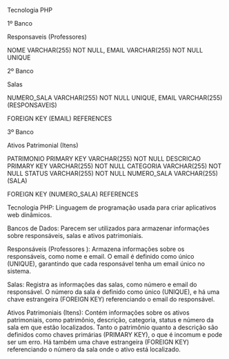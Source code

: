 Tecnologia PHP

1º Banco

Responsaveis (Professores)

NOME VARCHAR(255) NOT NULL,
EMAIL VARCHAR(255) NOT NULL UNIQUE

2º Banco

Salas

NUMERO_SALA VARCHAR(255) NOT NULL UNIQUE,
EMAIL VARCHAR(255) (RESPONSAVEIS)

FOREIGN KEY (EMAIL) REFERENCES

3º Banco

Ativos Patrimonial (Itens)

PATRIMONIO PRIMARY KEY VARCHAR(255) NOT NULL 
DESCRICAO PRIMARY KEY VARCHAR(255) NOT NULL
CATEGORIA VARCHAR(255) NOT NULL
STATUS VARCHAR(255) NOT NULL
NUMERO_SALA VARCHAR(255) (SALA)

FOREIGN KEY (NUMERO_SALA) REFERENCES

Tecnologia PHP: Linguagem de programação usada para criar aplicativos web dinâmicos.

Bancos de Dados: Parecem ser utilizados para armazenar informações sobre responsáveis, salas e ativos patrimoniais.

Responsáveis (Professores ): Armazena informações sobre os responsáveis, como nome e email. O email é definido como único (UNIQUE), garantindo que cada responsável tenha um email único no sistema.

Salas: Registra as informações das salas, como número e email do responsável. O número da sala é definido como único (UNIQUE), e há uma chave estrangeira (FOREIGN KEY) referenciando o email do responsável.

Ativos Patrimoniais (Itens): Contém informações sobre os ativos patrimoniais, como patrimônio, descrição, categoria, status e número da sala em que estão localizados. Tanto o patrimônio quanto a descrição são definidos como chaves primárias (PRIMARY KEY), o que é incomum e pode ser um erro. Há também uma chave estrangeira (FOREIGN KEY) referenciando o número da sala onde o ativo está localizado.